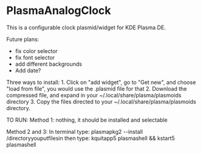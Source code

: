 # PlasmaAnalogClock

This is a configurable clock plasmid/widget for KDE Plasma DE.

Future plans:

- fix color selector
- fix font selector
- add different backgrounds
- Add date?

Three ways to install:
    1.  Click on "add widget", go to "Get new", and choose "load from file", you would use the .plasmid file for that
    2. Download the compressed file, and expand in your ~/.local/share/plasma/plasmoids directory
    3. Copy the files directed to your ~/.local/share/plasma/plasmoids directory.

TO RUN: 
Method 1: nothing, it should be installed and selectable

Method 2 and 3:
In terminal type:
plasmapkg2 --install /directoryyouputfilesin
then type:
kquitapp5 plasmashell && kstart5 plasmashell
